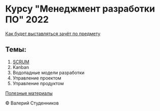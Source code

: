 # Курсу "Менеджмент разработки ПО" 2022

[Как будет выставляться зачёт по предмету](scoring.md)

## Темы:

1. [SCRUM](01-SCRUM.mc)
2. Kanban
3. Водопадные модели разработки
4. Управление проектом
5. Управление продуктом

[Полезные материалы](resources-and-literature.md)


© Валерий Студенников